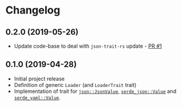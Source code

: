 Changelog
=========

0.2.0 (2019-05-26)
------------------
- Update code-base to deal with `json-trait-rs` update - [PR #1](https://github.com/macisamuele/loader-rs/pull/1)

0.1.0 (2019-04-28)
------------------
- Initial project release
- Definition of generic `Loader` (and `LoaderTrait` trait)
- Implementation of trait for [`json::JsonValue`](https://github.com/maciejhirsz/json-rust/), [`serde_json::Value`](https://github.com/serde-rs/json/) and [`serde_yaml::Value`](https://github.com/dtolnay/serde-yaml).
